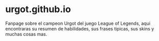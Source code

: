 # urgot.github.io
Fanpage sobre el campeon Urgot del juego League of Legends, aqui encontraras su resumen de habilidades, sus frases tipicas, sus skins y muchas cosas mas.
